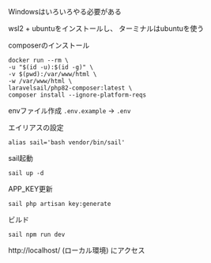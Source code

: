 Windowsはいろいろやる必要がある

wsl2 + ubuntuをインストールし、 ターミナルはubuntuを使う

composerのインストール
````
docker run --rm \
-u "$(id -u):$(id -g)" \
-v $(pwd):/var/www/html \
-w /var/www/html \
laravelsail/php82-composer:latest \
composer install --ignore-platform-reqs
````
envファイル作成
``.env.example`` → ``.env``

エイリアスの設定
````
alias sail='bash vendor/bin/sail'
````

sail起動
````
sail up -d
````

APP_KEY更新
````
sail php artisan key:generate
````

ビルド
````
sail npm run dev
````

http://localhost/ (ローカル環境) にアクセス
